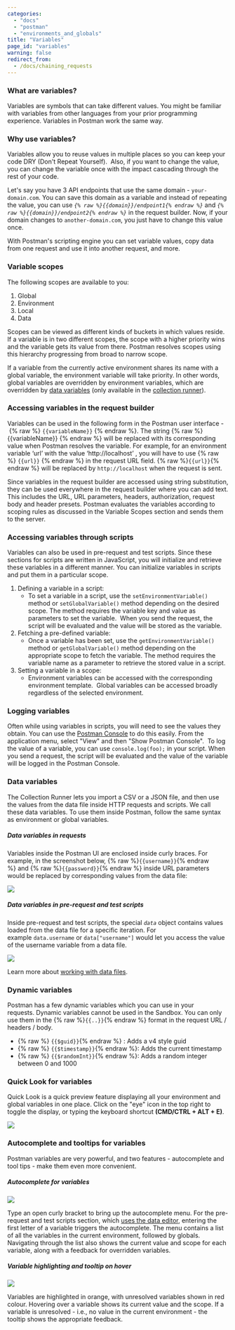 ```yaml
---
categories:
  - "docs"
  - "postman"
  - "environments_and_globals"
title: "Variables"
page_id: "variables"
warning: false
redirect_from:
  - /docs/chaining_requests
---
```


### What are variables?

Variables are symbols that can take different values. You might be familiar with variables from other languages from your prior programming experience. Variables in Postman work the same way. 

### Why use variables?

Variables allow you to reuse values in multiple places so you can keep your code DRY (Don't Repeat Yourself).  Also, if you want to change the value, you can change the variable once with the impact cascading through the rest of your code.

Let's say you have 3 API endpoints that use the same domain - `your-domain.com`. You can save this domain as a variable and instead of repeating the value, you can use *`{% raw %}{{domain}}/endpoint1{% endraw %}`* and *`{% raw %}{{domain}}/endpoint2{% endraw %}`* in the request builder. Now, if your domain changes to `another-domain.com`, you just have to change this value once. 

With Postman's scripting engine you can set variable values, copy data from one request and use it into another request, and more.

### Variable scopes

The following scopes are available to you:

  1.  Global
  2.  Environment
  3.  Local
  4.  Data

Scopes can be viewed as different kinds of buckets in which values reside. If a variable is in two different scopes, the scope with a higher priority wins and the variable gets its value from there. Postman resolves scopes using this hierarchy progressing from broad to narrow scope. 

If a variable from the currently active environment shares its name with a global variable, the environment variable will take priority. In other words, global variables are overridden by environment variables, which are overridden by [data variables](http://blog.getpostman.com/index.php/2014/10/28/using-csv-and-json-files-in-the-postman-collection-runner/) (only available in the [collection runner](/docs/postman/collection_runs/starting_a_collection_run)).

### Accessing variables in the request builder

Variables can be used in the following form in the Postman user interface - {% raw %} `{{variableName}}` {% endraw %}. The string {% raw %} {{variableName}} {% endraw %} will be replaced with its corresponding value when Postman resolves the variable. For example, for an environment variable ‘url’ with the value ‘http://localhost’ , you will have to use {% raw %} `{{url}}` {% endraw %} in the request URL field. {% raw %}`{{url}}`{% endraw %} will be replaced by `http://localhost` when the request is sent.

Since variables in the request builder are accessed using string substitution, they can be used everywhere in the request builder where you can add text. This includes the URL, URL parameters, headers, authorization, request body and header presets. Postman evaluates the variables according to scoping rules as discussed in the Variable Scopes section and sends them to the server.

### Accessing variables through scripts

Variables can also be used in pre-request and test scripts. Since these sections for scripts are written in JavaScript, you will initialize and retrieve these variables in a different manner. You can initialize variables in scripts and put them in a particular scope. 

  1.  Defining a variable in a script: 
        *  To set a variable in a script, use the `setEnvironmentVariable()` method or `setGlobalVariable()` method depending on the desired scope. The method requires the variable key and value as parameters to set the variable.  When you send the request, the script will be evaluated and the value will be stored as the variable.
  2.  Fetching a pre-defined variable: 
        *  Once a variable has been set, use the `getEnvironmentVariable()` method or `getGlobalVariable()` method depending on the appropriate scope to fetch the variable. The method requires the variable name as a parameter to retrieve the stored value in a script.
  3.  Setting a variable in a scope: 
        *  Environment variables can be accessed with the corresponding environment template.  Global variables can be accessed broadly regardless of the selected environment.

### Logging variables

Often while using variables in scripts, you will need to see the values they obtain. You can use the [Postman Console](/docs/postman/sending_api_requests/debugging_and_logs) to do this easily. From the application menu, select "View" and then "Show Postman Console".  To log the value of a variable, you can use `console.log(foo);` in your script. When you send a request, the script will be evaluated and the value of the variable will be logged in the Postman Console.

### Data variables

The Collection Runner lets you import a CSV or a JSON file, and then use the values from the data file inside HTTP requests and scripts. We call these data variables. To use them inside Postman, follow the same syntax as environment or global variables. 

##### **Data variables in requests**

Variables inside the Postman UI are enclosed inside curly braces. For example, in the screenshot below, {% raw %}`{{username}}`{% endraw %} and {% raw %}`{{password}}`{% endraw %} inside URL parameters would be replaced by corresponding values from the data file:

![](https://s3.amazonaws.com/postman-static-getpostman-com/postman-docs/59165031.png)

##### **Data variables in pre-request and test scripts**

Inside pre-request and test scripts, the special *`data`* object contains values loaded from the data file for a specific iteration. For example `data.username` or `data["username"]` would let you access the value of the username variable from a data file.

![](https://s3.amazonaws.com/postman-static-getpostman-com/postman-docs/59165041.png)

Learn more about [working with data files](/docs/postman/collection_runs/working_with_data_files). 

### Dynamic variables

Postman has a few dynamic variables which you can use in your requests. Dynamic variables cannot be used in the Sandbox. You can only use them in the {% raw %}`{{..}}`{% endraw %} format in the request URL / headers / body.

   *   {% raw %} `{{$guid}}`{% endraw %} : Adds a v4 style guid
   *   {% raw %} `{{$timestamp}}`{% endraw %}: Adds the current timestamp
   *   {% raw %} `{{$randomInt}}`{% endraw %}: Adds a random integer between 0 and 1000

### Quick Look for variables

Quick Look is a quick preview feature displaying all your environment and global variables in one place. Click on the "eye" icon in the top right to toggle the display, or typing the keyboard shortcut **(CMD/CTRL + ALT + E)**.

![](https://s3.amazonaws.com/postman-static-getpostman-com/postman-docs/59165135.png)

### Autocomplete and tooltips for variables

Postman variables are very powerful, and two features - autocomplete and tool tips - make them even more convenient.

##### **Autocomplete for variables**

![](https://s3.amazonaws.com/postman-static-getpostman-com/postman-docs/59165174.gif)  

Type an open curly bracket to bring up the autocomplete menu. For the pre-request and test scripts section, which [uses the data editor](/docs/postman/launching_postman/navigating_postman), entering the first letter of a variable triggers the autocomplete. The menu contains a list of all the variables in the current environment, followed by globals. Navigating through the list also shows the current value and scope for each variable, along with a feedback for overridden variables. 

##### **Variable highlighting and tooltip on hover**

![](https://s3.amazonaws.com/postman-static-getpostman-com/postman-docs/59165184.gif)

Variables are highlighted in orange, with unresolved variables shown in red colour. Hovering over a variable shows its current value and the scope. If a variable is unresolved - i.e., no value in the current environment - the tooltip shows the appropriate feedback.
